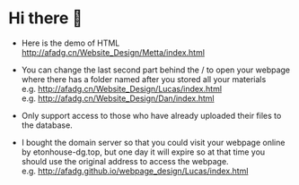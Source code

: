Hi there 👋
=
* Here is the demo of HTML<br>
http://afadg.cn/Website_Design/Metta/index.html

* You can change the last second part behind the / to open your webpage where there has a folder named after you stored all your materials
<br>e.g. http://afadg.cn/Website_Design/Lucas/index.html
<br>e.g. http://afadg.cn/Website_Design/Dan/index.html
* Only support access to those who have already uploaded their files to the database.


* I bought the domain server so that you could visit your webpage online by etonhouse-dg.top, but one day it will expire so at that time you should use the original address to access the webpage.
<br>e.g. http://afadg.github.io/webpage_design/Lucas/index.html
